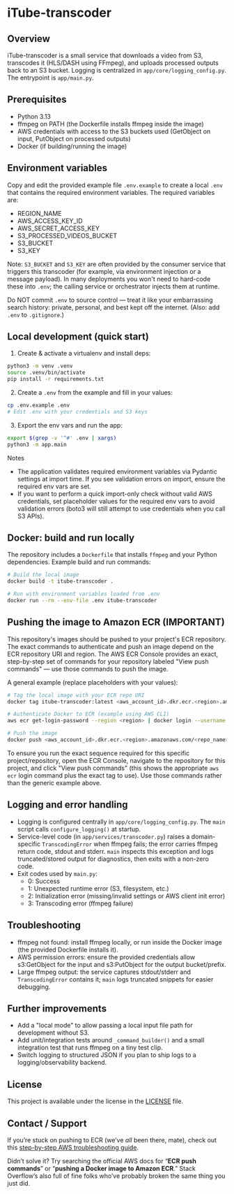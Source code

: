 iTube-transcoder
=================

Overview
--------

iTube-transcoder is a small service that downloads a video from S3, transcodes it (HLS/DASH using FFmpeg), and uploads processed outputs back to an S3 bucket. Logging is centralized in `app/core/logging_config.py`. The entrypoint is `app/main.py`.

Prerequisites
-------------

- Python 3.13
- ffmpeg on PATH (the Dockerfile installs ffmpeg inside the image)
- AWS credentials with access to the S3 buckets used (GetObject on input, PutObject on processed outputs)
- Docker (if building/running the image)

Environment variables
---------------------

Copy and edit the provided example file `.env.example` to create a local `.env` that contains the required environment variables. The required variables are:

- REGION_NAME
- AWS_ACCESS_KEY_ID
- AWS_SECRET_ACCESS_KEY
- S3_PROCESSED_VIDEOS_BUCKET
- S3_BUCKET
- S3_KEY

Note: `S3_BUCKET` and `S3_KEY` are often provided by the consumer service that triggers this transcoder (for example, via environment injection or a message payload). In many deployments you won't need to hard-code these into `.env`; the calling service or orchestrator injects them at runtime.

Do NOT commit `.env` to source control — treat it like your embarrassing search history: private, personal, and best kept off the internet. (Also: add `.env` to `.gitignore`.)

Local development (quick start)
-------------------------------

1. Create & activate a virtualenv and install deps:

```bash
python3 -m venv .venv
source .venv/bin/activate
pip install -r requirements.txt
```

2. Create a `.env` from the example and fill in your values:

```bash
cp .env.example .env
# Edit .env with your credentials and S3 keys
```

3. Export the env vars and run the app:

```bash
export $(grep -v '^#' .env | xargs)
python3 -m app.main
```

Notes
- The application validates required environment variables via Pydantic settings at import time. If you see validation errors on import, ensure the required env vars are set.
- If you want to perform a quick import-only check without valid AWS credentials, set placeholder values for the required env vars to avoid validation errors (boto3 will still attempt to use credentials when you call S3 APIs).

Docker: build and run locally
----------------------------

The repository includes a `Dockerfile` that installs `ffmpeg` and your Python dependencies. Example build and run commands:

```bash
# Build the local image
docker build -t itube-transcoder .

# Run with environment variables loaded from .env
docker run --rm --env-file .env itube-transcoder
```

Pushing the image to Amazon ECR (IMPORTANT)
-------------------------------------------

This repository's images should be pushed to your project's ECR repository. The exact commands to authenticate and push an image depend on the ECR repository URI and region. The AWS ECR Console provides an exact, step-by-step set of commands for your repository labeled "View push commands" — use those commands to push the image.

A general example (replace placeholders with your values):

```bash
# Tag the local image with your ECR repo URI
docker tag itube-transcoder:latest <aws_account_id>.dkr.ecr.<region>.amazonaws.com/<repo_name>:latest

# Authenticate Docker to ECR (example using AWS CLI)
aws ecr get-login-password --region <region> | docker login --username AWS --password-stdin <aws_account_id>.dkr.ecr.<region>.amazonaws.com

# Push the image
docker push <aws_account_id>.dkr.ecr.<region>.amazonaws.com/<repo_name>:latest
```

To ensure you run the exact sequence required for this specific project/repository, open the ECR Console, navigate to the repository for this project, and click "View push commands" (this shows the appropriate `aws ecr` login command plus the exact tag to use). Use those commands rather than the generic example above.

Logging and error handling
--------------------------

- Logging is configured centrally in `app/core/logging_config.py`. The `main` script calls `configure_logging()` at startup.
- Service-level code (in `app/services/transcoder.py`) raises a domain-specific `TranscodingError` when ffmpeg fails; the error carries ffmpeg return code, stdout and stderr. `main` inspects this exception and logs truncated/stored output for diagnostics, then exits with a non-zero code.
- Exit codes used by `main.py`:
  - 0: Success
  - 1: Unexpected runtime error (S3, filesystem, etc.)
  - 2: Initialization error (missing/invalid settings or AWS client init error)
  - 3: Transcoding error (ffmpeg failure)

Troubleshooting
---------------

- ffmpeg not found: install ffmpeg locally, or run inside the Docker image (the provided Dockerfile installs it).
- AWS permission errors: ensure the provided credentials allow s3:GetObject for the input and s3:PutObject for the output bucket/prefix.
- Large ffmpeg output: the service captures stdout/stderr and `TranscodingError` contains it; `main` logs truncated snippets for easier debugging.

Further improvements
--------------------

- Add a "local mode" to allow passing a local input file path for development without S3.
- Add unit/integration tests around `_command_builder()` and a small integration test that runs ffmpeg on a tiny test clip.
- Switch logging to structured JSON if you plan to ship logs to a logging/observability backend.

License
-------

This project is available under the license in the [LICENSE](LICENSE) file.

Contact / Support
-----------------

If you’re stuck on pushing to ECR (we’ve *all* been there, mate), check out this [step-by-step AWS troubleshooting guide](https://lmgt.org/?q=aws+ecr+push+docker+image+step+by+step).

Didn’t solve it? Try searching the official AWS docs for “**ECR push commands**” or “**pushing a Docker image to Amazon ECR**.” Stack Overflow’s also full of fine folks who’ve probably broken the same thing you just did.

